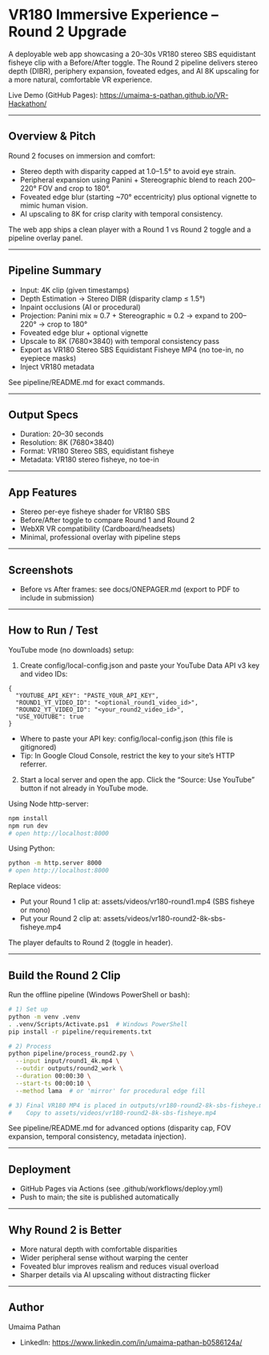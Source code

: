 # VR180 Immersive Experience – Round 2 Upgrade

A deployable web app showcasing a 20–30s VR180 stereo SBS equidistant fisheye clip with a Before/After toggle. The Round 2 pipeline delivers stereo depth (DIBR), periphery expansion, foveated edges, and AI 8K upscaling for a more natural, comfortable VR experience.

Live Demo (GitHub Pages): https://umaima-s-pathan.github.io/VR-Hackathon/

---

## Overview & Pitch

Round 2 focuses on immersion and comfort:
- Stereo depth with disparity capped at 1.0–1.5° to avoid eye strain.
- Peripheral expansion using Panini + Stereographic blend to reach 200–220° FOV and crop to 180°.
- Foveated edge blur (starting ~70° eccentricity) plus optional vignette to mimic human vision.
- AI upscaling to 8K for crisp clarity with temporal consistency.

The web app ships a clean player with a Round 1 vs Round 2 toggle and a pipeline overlay panel.

---

## Pipeline Summary

- Input: 4K clip (given timestamps)
- Depth Estimation → Stereo DIBR (disparity clamp ≤ 1.5°)
- Inpaint occlusions (AI or procedural)
- Projection: Panini mix ≈ 0.7 + Stereographic ≈ 0.2 → expand to 200–220° → crop to 180°
- Foveated edge blur + optional vignette
- Upscale to 8K (7680×3840) with temporal consistency pass
- Export as VR180 Stereo SBS Equidistant Fisheye MP4 (no toe-in, no eyepiece masks)
- Inject VR180 metadata

See pipeline/README.md for exact commands.

---

## Output Specs

- Duration: 20–30 seconds
- Resolution: 8K (7680×3840)
- Format: VR180 Stereo SBS, equidistant fisheye
- Metadata: VR180 stereo fisheye, no toe-in

---

## App Features

- Stereo per-eye fisheye shader for VR180 SBS
- Before/After toggle to compare Round 1 and Round 2
- WebXR VR compatibility (Cardboard/headsets)
- Minimal, professional overlay with pipeline steps

---

## Screenshots

- Before vs After frames: see docs/ONEPAGER.md (export to PDF to include in submission)

---

## How to Run / Test

YouTube mode (no downloads) setup:
1) Create config/local-config.json and paste your YouTube Data API v3 key and video IDs:
```
{
  "YOUTUBE_API_KEY": "PASTE_YOUR_API_KEY",
  "ROUND1_YT_VIDEO_ID": "<optional_round1_video_id>",
  "ROUND2_YT_VIDEO_ID": "<your_round2_video_id>",
  "USE_YOUTUBE": true
}
```
- Where to paste your API key: config/local-config.json (this file is gitignored)
- Tip: In Google Cloud Console, restrict the key to your site’s HTTP referrer.

2) Start a local server and open the app. Click the “Source: Use YouTube” button if not already in YouTube mode.

Using Node http-server:
```bash
npm install
npm run dev
# open http://localhost:8000
```

Using Python:
```bash
python -m http.server 8000
# open http://localhost:8000
```

Replace videos:
- Put your Round 1 clip at: assets/videos/vr180-round1.mp4 (SBS fisheye or mono)
- Put your Round 2 clip at: assets/videos/vr180-round2-8k-sbs-fisheye.mp4

The player defaults to Round 2 (toggle in header).

---

## Build the Round 2 Clip

Run the offline pipeline (Windows PowerShell or bash):
```bash
# 1) Set up
python -m venv .venv
. .venv/Scripts/Activate.ps1  # Windows PowerShell
pip install -r pipeline/requirements.txt

# 2) Process
python pipeline/process_round2.py \
  --input input/round1_4k.mp4 \
  --outdir outputs/round2_work \
  --duration 00:00:30 \
  --start-ts 00:00:10 \
  --method lama  # or 'mirror' for procedural edge fill

# 3) Final VR180 MP4 is placed in outputs/vr180-round2-8k-sbs-fisheye.mp4
#    Copy to assets/videos/vr180-round2-8k-sbs-fisheye.mp4
```

See pipeline/README.md for advanced options (disparity cap, FOV expansion, temporal consistency, metadata injection).

---

## Deployment

- GitHub Pages via Actions (see .github/workflows/deploy.yml)
- Push to main; the site is published automatically

---

## Why Round 2 is Better

- More natural depth with comfortable disparities
- Wider peripheral sense without warping the center
- Foveated blur improves realism and reduces visual overload
- Sharper details via AI upscaling without distracting flicker

---

## Author

Umaima Pathan
- LinkedIn: https://www.linkedin.com/in/umaima-pathan-b0586124a/

